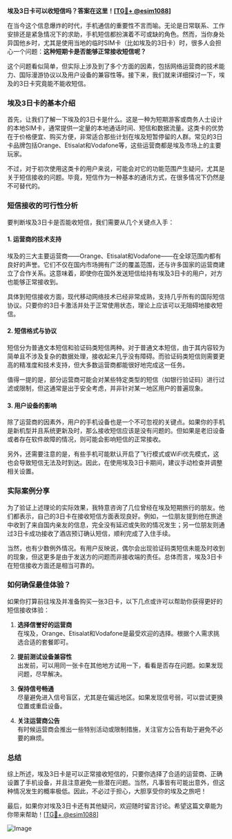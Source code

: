 **埃及3日卡可以收短信吗？答案在这里！[[TG💪+ @esim1088](https://t.me/s/esim1088)]**

在当今这个信息爆炸的时代，手机通信的重要性不言而喻。无论是日常联系、工作安排还是紧急情况下的求助，手机短信都扮演着不可或缺的角色。然而，当你身处异国他乡时，尤其是使用当地的临时SIM卡（比如埃及的3日卡）时，很多人会担心一个问题：**这种短期卡是否能够正常接收短信呢？**

这个问题看似简单，但实际上涉及到了多个方面的因素，包括网络运营商的技术能力、国际漫游协议以及用户设备的兼容性等。接下来，我们就来详细探讨一下，埃及的3日卡究竟能不能收短信。

### 埃及3日卡的基本介绍

首先，让我们了解一下埃及的3日卡是什么。这是一种为短期游客或商务人士设计的本地SIM卡，通常提供一定量的本地通话时间、短信和数据流量。这类卡的优势在于价格便宜、购买方便，非常适合那些计划在埃及短暂停留的人群。常见的3日卡品牌包括Orange、Etisalat和Vodafone等，这些运营商都是埃及市场上的主要玩家。

不过，对于初次使用这类卡的用户来说，可能会对它的功能范围产生疑问，尤其是关于短信接收的问题。毕竟，短信作为一种基本的通讯方式，在很多情况下仍然是不可替代的。

### 短信接收的可行性分析

要判断埃及3日卡是否能收短信，我们需要从几个关键点入手：

#### 1. **运营商的技术支持**
   埃及的三大主要运营商——Orange、Etisalat和Vodafone——在全球范围内都有良好的声誉。它们不仅在国内市场拥有广泛的覆盖范围，还与许多国家的运营商建立了合作关系。这意味着，即使你在国外发送短信给持有埃及3日卡的用户，对方也能够正常接收到。

   具体到短信接收方面，现代移动网络技术已经非常成熟，支持几乎所有的国际短信协议。只要你的3日卡激活并处于正常使用状态，理论上应该可以无阻碍地接收短信。

#### 2. **短信格式与协议**
   短信分为普通文本短信和验证码类短信两种。对于普通文本短信，由于其内容较为简单且不涉及复杂的数据处理，接收起来几乎没有障碍。而验证码类短信则需要更高的精准度和技术支持，但大多数运营商都能很好地完成这一任务。

   值得一提的是，部分运营商可能会对某些特定类型的短信（如银行验证码）进行过滤或限制，但这通常是出于安全考虑，并非针对某一地区用户的普遍现象。

#### 3. **用户设备的影响**
   除了运营商的因素外，用户的手机设备也是一个不可忽视的关键点。如果你的手机是新机型并且系统更新及时，那么接收短信应该是没有问题的。但如果是老旧设备或者存在软件故障的情况，则可能会影响短信的正常接收。

   另外，还需要注意的是，有些手机可能默认开启了飞行模式或WiFi优先模式，这也会导致短信无法及时到达。因此，在使用埃及3日卡期间，建议手动检查并调整相关设置。

### 实际案例分享

为了验证上述理论的实际效果，我特意咨询了几位曾经在埃及短期旅行的朋友。他们都表示，自己的3日卡在接收短信方面表现良好。例如，一位朋友提到他在旅途中收到了来自国内亲友的信息，完全没有延迟或失败的情况发生；另一位朋友则通过3日卡成功接收了酒店预订确认短信，顺利完成了入住手续。

当然，也有少数例外情况。有用户反映说，偶尔会出现验证码类短信未能及时收到的现象，但这更多是由于发送方的问题而非接收端的责任。总体而言，埃及3日卡在短信接收方面还是相当可靠的。

### 如何确保最佳体验？

如果你打算前往埃及并准备购买一张3日卡，以下几点或许可以帮助你获得更好的短信接收体验：

1. **选择信誉好的运营商**  
   在埃及，Orange、Etisalat和Vodafone是最受欢迎的选择。根据个人需求挑选合适的套餐即可。

2. **提前测试设备兼容性**  
   出发前，可以用同一张卡在其他地方试用一下，看看是否存在问题。如果发现问题，尽早解决。

3. **保持信号畅通**  
   尽量避免进入信号盲区，尤其是在偏远地区。如果发现信号弱，可以尝试更换位置或重启设备。

4. **关注运营商公告**  
   有时候运营商会推出一些特别活动或限制措施，关注官方公告有助于避免不必要的麻烦。

### 总结

综上所述，埃及3日卡是可以正常接收短信的，只要你选择了合适的运营商、正确设置了手机设备，并且注意避免一些潜在问题。当然，凡事皆有可能出意外，但这种情况发生的概率极低。因此，不必过于担心，大胆享受你的埃及之旅吧！

最后，如果你对埃及3日卡还有其他疑问，欢迎随时留言讨论。希望这篇文章能为你带来帮助！[[TG💪+ @esim1088](https://t.me/s/esim1088)]  

![Image](https://i.postimg.cc/4NQfJmqS/Snipaste-2025-05-13-00-14-12.png)